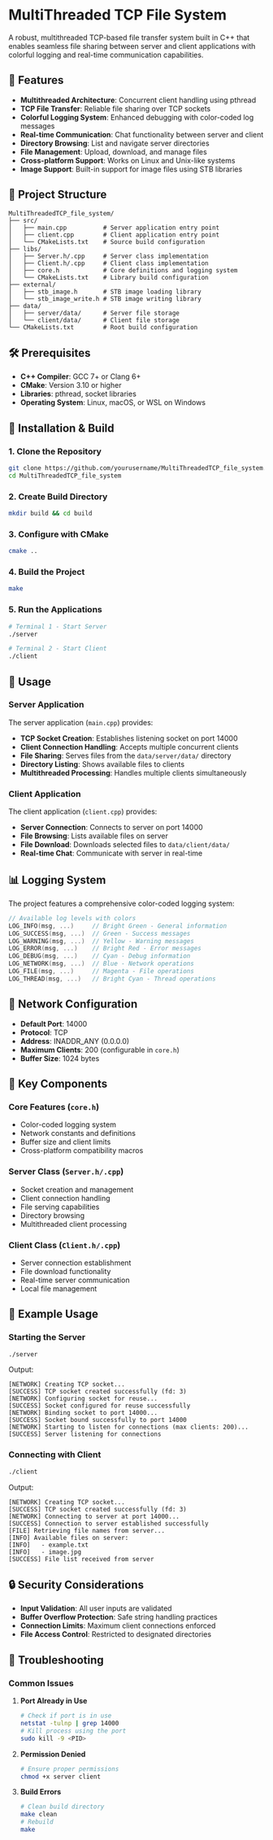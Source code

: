 # MultiThreaded TCP File System

A robust, multithreaded TCP-based file transfer system built in C++ that enables seamless file sharing between server and client applications with colorful logging and real-time communication capabilities.

## 🚀 Features

- **Multithreaded Architecture**: Concurrent client handling using pthread
- **TCP File Transfer**: Reliable file sharing over TCP sockets
- **Colorful Logging System**: Enhanced debugging with color-coded log messages
- **Real-time Communication**: Chat functionality between server and client
- **Directory Browsing**: List and navigate server directories
- **File Management**: Upload, download, and manage files
- **Cross-platform Support**: Works on Linux and Unix-like systems
- **Image Support**: Built-in support for image files using STB libraries

## 📁 Project Structure

```
MultiThreadedTCP_file_system/
├── src/
│   ├── main.cpp          # Server application entry point
│   ├── client.cpp        # Client application entry point
│   └── CMakeLists.txt    # Source build configuration
├── libs/
│   ├── Server.h/.cpp     # Server class implementation
│   ├── Client.h/.cpp     # Client class implementation
│   ├── core.h            # Core definitions and logging system
│   └── CMakeLists.txt    # Library build configuration
├── external/
│   ├── stb_image.h       # STB image loading library
│   └── stb_image_write.h # STB image writing library
├── data/
│   ├── server/data/      # Server file storage
│   └── client/data/      # Client file storage
└── CMakeLists.txt        # Root build configuration
```

## 🛠️ Prerequisites

- **C++ Compiler**: GCC 7+ or Clang 6+
- **CMake**: Version 3.10 or higher
- **Libraries**: pthread, socket libraries
- **Operating System**: Linux, macOS, or WSL on Windows

## 🔧 Installation & Build

### 1. Clone the Repository
```bash
git clone https://github.com/yourusername/MultiThreadedTCP_file_system.git
cd MultiThreadedTCP_file_system
```

### 2. Create Build Directory
```bash
mkdir build && cd build
```

### 3. Configure with CMake
```bash
cmake ..
```

### 4. Build the Project
```bash
make
```

### 5. Run the Applications
```bash
# Terminal 1 - Start Server
./server

# Terminal 2 - Start Client
./client
```

## 🎯 Usage

### Server Application
The server application (`main.cpp`) provides:
- **TCP Socket Creation**: Establishes listening socket on port 14000
- **Client Connection Handling**: Accepts multiple concurrent clients
- **File Sharing**: Serves files from the `data/server/data/` directory
- **Directory Listing**: Shows available files to clients
- **Multithreaded Processing**: Handles multiple clients simultaneously

### Client Application
The client application (`client.cpp`) provides:
- **Server Connection**: Connects to server on port 14000
- **File Browsing**: Lists available files on server
- **File Download**: Downloads selected files to `data/client/data/`
- **Real-time Chat**: Communicate with server in real-time

## 📊 Logging System

The project features a comprehensive color-coded logging system:

```cpp
// Available log levels with colors
LOG_INFO(msg, ...)     // Bright Green - General information
LOG_SUCCESS(msg, ...)  // Green - Success messages
LOG_WARNING(msg, ...)  // Yellow - Warning messages
LOG_ERROR(msg, ...)    // Bright Red - Error messages
LOG_DEBUG(msg, ...)    // Cyan - Debug information
LOG_NETWORK(msg, ...)  // Blue - Network operations
LOG_FILE(msg, ...)     // Magenta - File operations
LOG_THREAD(msg, ...)   // Bright Cyan - Thread operations
```

## 🔌 Network Configuration

- **Default Port**: 14000
- **Protocol**: TCP
- **Address**: INADDR_ANY (0.0.0.0)
- **Maximum Clients**: 200 (configurable in `core.h`)
- **Buffer Size**: 1024 bytes

## 🎨 Key Components

### Core Features (`core.h`)
- Color-coded logging system
- Network constants and definitions
- Buffer size and client limits
- Cross-platform compatibility macros

### Server Class (`Server.h/.cpp`)
- Socket creation and management
- Client connection handling
- File serving capabilities
- Directory browsing
- Multithreaded client processing

### Client Class (`Client.h/.cpp`)
- Server connection establishment
- File download functionality
- Real-time server communication
- Local file management

## 🚦 Example Usage

### Starting the Server
```bash
./server
```
Output:
```
[NETWORK] Creating TCP socket...
[SUCCESS] TCP socket created successfully (fd: 3)
[NETWORK] Configuring socket for reuse...
[SUCCESS] Socket configured for reuse successfully
[NETWORK] Binding socket to port 14000...
[SUCCESS] Socket bound successfully to port 14000
[NETWORK] Starting to listen for connections (max clients: 200)...
[SUCCESS] Server listening for connections
```

### Connecting with Client
```bash
./client
```
Output:
```
[NETWORK] Creating TCP socket...
[SUCCESS] TCP socket created successfully (fd: 3)
[NETWORK] Connecting to server at port 14000...
[SUCCESS] Connection to server established successfully
[FILE] Retrieving file names from server...
[INFO] Available files on server:
[INFO]   - example.txt
[INFO]   - image.jpg
[SUCCESS] File list received from server
```

## 🔒 Security Considerations

- **Input Validation**: All user inputs are validated
- **Buffer Overflow Protection**: Safe string handling practices
- **Connection Limits**: Maximum client connections enforced
- **File Access Control**: Restricted to designated directories

## 🐛 Troubleshooting

### Common Issues

1. **Port Already in Use**
   ```bash
   # Check if port is in use
   netstat -tulnp | grep 14000
   # Kill process using the port
   sudo kill -9 <PID>
   ```

2. **Permission Denied**
   ```bash
   # Ensure proper permissions
   chmod +x server client
   ```

3. **Build Errors**
   ```bash
   # Clean build directory
   make clean
   # Rebuild
   make
   ```